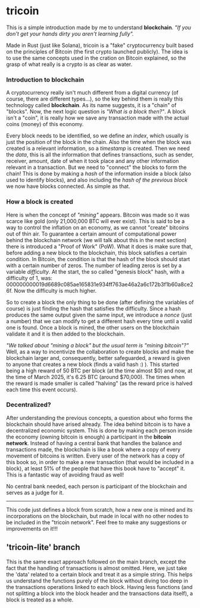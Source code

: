 # tricoin
This is a simple introduction made by me to understand **blockchain**. *"If you don't get your hands dirty you aren't learning fully".*

Made in Rust (just like Solana), tricoin is a "fake" cryptocurrency built based on the principles of Bitcoin (the first crypto launched publicly). The idea is to use the same concepts used in the cration on Bitcoin explained, so the grasp of what really is a crypto is as clear as water.

### Introduction to blockchain
A cryptocurrency really isn't much different from a digital currency (of course, there are different types...), so the key behind them is really this technology called **blockchain**. As its name suggests, it is a "chain" of "blocks". Now, the next logic question is *"What is a block then?"*. A block isn't a "coin", it is really how we save any transaction made with the actual coins (money) of this economy.

Every block needs to be identified, so we define an *index*, which usually is just the position of the block in the chain. Also the time when the block was created is a relevant information, so a *timestamp* is created. Then we need the *data*, this is all the information that defines transactions, such as sender, receiver, amount, date of when it took place and any other information relevant in a transaction. But we need to "connect" the blocks to form the chain! This is done by making a *hash* of the information inside a block (also used to identify blocks), and also including the *hash of the previous block* we now have blocks connected. As simple as that.

### How a block is created
Here is when the concept of *"mining"* appears. Bitcoin was made so it was scarce like gold (only 21,000,000 BTC will ever exist). This is said to be a way to control the inflation on an economy, as we cannot "create" bitcoins out of thin air. To guarantee a certain amount of computational power behind the blockchain network (we will talk about this in the next section) there is introduced a "Proof of Work" (PoW). What it does is make sure that, before adding a new block to the blockchain, this block satisfies a certain condition. In Bitcoin, the condition is that the hash of the block should start with a certain number of zeros. The number of leading zeros is set by a variable *difficulty*. At the start, the so called "genesis block" hash, with a difficulty of 1, was: 000000000019d6689c085ae165831e934ff763ae46a2a6c172b3f1b60a8ce26f. Now the difficulty is much higher.

So to create a block the only thing to be done (after defining the variables of course) is just finding the hash that satisfies the difficulty. Since a hash produces the same output given the same input, we introduce a *nonce* (just a number) that we can modify to get a different hash every time until a valid one is found. Once a block is mined, the other users on the blockchain validate it and it is then added to the blockchain.

*"We talked about "mining a block" but the usual term is "mining bitcoin"?"* Well, as a way to incentivize the collaboration to create blocks and make the blockchain larger and, consequently, better safeguarded, a reward is given to anyone that creates a new block (finds a valid hash :) ). This started being a high reward of 50 BTC per block (at the time almost $0) and now, at the time of March 2025, it's 6.25 BTC (around $70,000). The times when the reward is made smaller is called "halving" (as the reward price is halved each time this event occurs).

### Decentralized?
After understanding the previous concepts, a question about who forms the blockchain should have arised already. The idea behind bitcoin is to have a decentralized economic system. This is done by making each person inside the economy (owning bitcoin is enough) a participant in the **bitcoin network**. Instead of having a central bank that handles the balance and transactions made, the blockchain is like a book where a copy of every movement of bitcoins is written. Every user of the network has a copy of this book so, in order to make a new transaction (that would be included in a block), at least 51% of the people that have this book have to "accept" it. This is a fantastic way of avoiding fraud as well!

No central bank needed, each person is participant of the blockchain and serves as a judge for it.

---
This code just defines a block from scratch, how a new one is mined and its incorporations on the blockchain, but made in local with no other nodes to be included in the "tricoin network". Feel free to make any suggestions or improvements on it!!!

## 'tricoin-lite' branch
This is the same exact approach followed on the main branch, except the fact that the handling of transactions is almost omitted. Here, we just take the 'data' related to a certain block and treat it as a simple string. This helps us understand the functions purely of the block without diving too deep in the transactions operations linked to each block. Having less functions (and not splitting a block into the block header and the transactions data itself), a block is treated as a whole.
